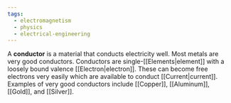 ```yaml
---
tags:
  - electromagnetism
  - physics
  - electrical-engineering
---
```

A **conductor** is a material that conducts electricity well. Most metals are very good conductors. Conductors are single-[[Elements|element]] with a loosely bound valence [[Electron|electron]]. These can become free electrons very easily which are available to conduct [[Current|current]]. Examples of very good conductors include [[Copper]], [[Aluminum]], [[Gold]], and [[Silver]]. 